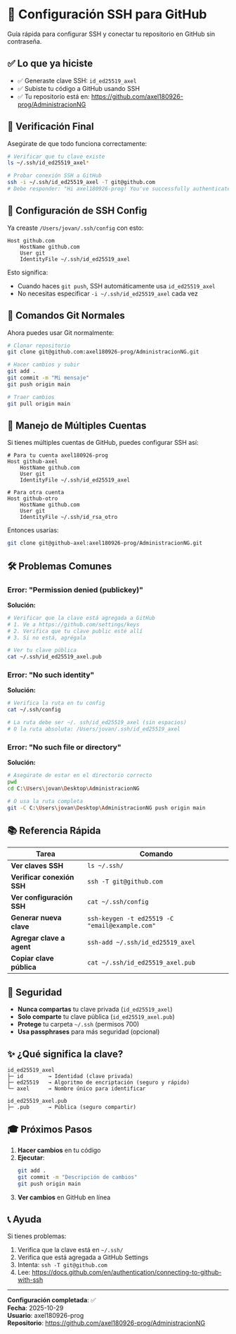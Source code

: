 # 🔐 Configuración SSH para GitHub

Guía rápida para configurar SSH y conectar tu repositorio en GitHub sin contraseña.

## ✅ Lo que ya hiciste

- ✅ Generaste clave SSH: `id_ed25519_axel`
- ✅ Subiste tu código a GitHub usando SSH
- ✅ Tu repositorio está en: https://github.com/axel180926-prog/AdministracionNG

## 🎯 Verificación Final

Asegúrate de que todo funciona correctamente:

```bash
# Verificar que tu clave existe
ls ~/.ssh/id_ed25519_axel*

# Probar conexión SSH a GitHub
ssh -i ~/.ssh/id_ed25519_axel -T git@github.com
# Debe responder: "Hi axel180926-prog! You've successfully authenticated..."
```

## 📝 Configuración de SSH Config

Ya creaste `/Users/jovan/.ssh/config` con esto:

```
Host github.com
    HostName github.com
    User git
    IdentityFile ~/.ssh/id_ed25519_axel
```

Esto significa:
- Cuando haces `git push`, SSH automáticamente usa `id_ed25519_axel`
- No necesitas especificar `-i ~/.ssh/id_ed25519_axel` cada vez

## 🚀 Comandos Git Normales

Ahora puedes usar Git normalmente:

```bash
# Clonar repositorio
git clone git@github.com:axel180926-prog/AdministracionNG.git

# Hacer cambios y subir
git add .
git commit -m "Mi mensaje"
git push origin main

# Traer cambios
git pull origin main
```

## 🔑 Manejo de Múltiples Cuentas

Si tienes múltiples cuentas de GitHub, puedes configurar SSH así:

```
# Para tu cuenta axel180926-prog
Host github-axel
    HostName github.com
    User git
    IdentityFile ~/.ssh/id_ed25519_axel

# Para otra cuenta
Host github-otro
    HostName github.com
    User git
    IdentityFile ~/.ssh/id_rsa_otro
```

Entonces usarías:
```bash
git clone git@github-axel:axel180926-prog/AdministracionNG.git
```

## 🛠️ Problemas Comunes

### Error: "Permission denied (publickey)"

**Solución:**
```bash
# Verificar que la clave está agregada a GitHub
# 1. Ve a https://github.com/settings/keys
# 2. Verifica que tu clave public esté allí
# 3. Si no está, agrégala

# Ver tu clave pública
cat ~/.ssh/id_ed25519_axel.pub
```

### Error: "No such identity"

**Solución:**
```bash
# Verifica la ruta en tu config
cat ~/.ssh/config

# La ruta debe ser ~/. ssh/id_ed25519_axel (sin espacios)
# O la ruta absoluta: /Users/jovan/.ssh/id_ed25519_axel
```

### Error: "No such file or directory"

**Solución:**
```bash
# Asegúrate de estar en el directorio correcto
pwd
cd C:\Users\jovan\Desktop\AdministracionNG

# O usa la ruta completa
git -C C:\Users\jovan\Desktop\AdministracionNG push origin main
```

## 📚 Referencia Rápida

| Tarea | Comando |
|-------|---------|
| **Ver claves SSH** | `ls ~/.ssh/` |
| **Verificar conexión SSH** | `ssh -T git@github.com` |
| **Ver configuración SSH** | `cat ~/.ssh/config` |
| **Generar nueva clave** | `ssh-keygen -t ed25519 -C "email@example.com"` |
| **Agregar clave a agent** | `ssh-add ~/.ssh/id_ed25519_axel` |
| **Copiar clave pública** | `cat ~/.ssh/id_ed25519_axel.pub` |

## 🔐 Seguridad

- **Nunca compartas** tu clave privada (`id_ed25519_axel`)
- **Solo comparte** tu clave pública (`id_ed25519_axel.pub`)
- **Protege** tu carpeta `~/.ssh` (permisos 700)
- **Usa passphrases** para más seguridad (opcional)

## ✨ ¿Qué significa la clave?

```
id_ed25519_axel
├─ id        → Identidad (clave privada)
├─ ed25519   → Algoritmo de encriptación (seguro y rápido)
└─ axel      → Nombre único para identificar

id_ed25519_axel.pub
├─ .pub      → Pública (seguro compartir)
```

## 🎓 Próximos Pasos

1. **Hacer cambios** en tu código
2. **Ejecutar**: 
   ```bash
   git add .
   git commit -m "Descripción de cambios"
   git push origin main
   ```
3. **Ver cambios** en GitHub en línea

## 📞 Ayuda

Si tienes problemas:

1. Verifica que la clave está en `~/.ssh/`
2. Verifica que está agregada a GitHub Settings
3. Intenta: `ssh -T git@github.com`
4. Lee: https://docs.github.com/en/authentication/connecting-to-github-with-ssh

---

**Configuración completada**: ✅  
**Fecha**: 2025-10-29  
**Usuario**: axel180926-prog  
**Repositorio**: https://github.com/axel180926-prog/AdministracionNG
